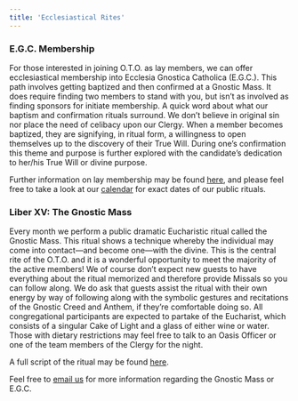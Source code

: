 ```yaml
---
title: 'Ecclesiastical Rites'
---
```

<h3>E.G.C. Membership</h3>
<p>For those interested in joining O.T.O. as lay members, we can offer ecclesiastical membership into Ecclesia Gnostica Catholica (E.G.C.).  This path involves getting baptized and then confirmed at a Gnostic Mass.  It does require finding two members to stand with you, but isn’t as involved as finding sponsors for initiate membership. A quick word about what our baptism and confirmation rituals surround. We don’t believe in original sin nor place the need of celibacy upon our Clergy. When a member becomes baptized, they are signifying, in ritual form, a willingness to open themselves up to the discovery of their True Will. During one’s confirmation this theme and purpose is further explored with the candidate’s dedication to her/his True Will or divine purpose.</p>
<p>Further information on lay membership may be found <a href="http://oto-usa.org/oto/egc/" target="_blank">here</a>, and please feel free to take a look at our <a href="https://calendar.google.com/calendar/embed?src=cruxansata.oto%40gmail.com&ctz=America/Denver" target="_blank">calendar</a> for exact dates of our public rituals.</p>
<h3>Liber XV: The Gnostic Mass</h3>
<p>Every month we perform a public dramatic Eucharistic ritual called the Gnostic Mass. This ritual shows a technique whereby the individual may come into contact—and become one—with the divine.  This is the central rite of the O.T.O. and it is a wonderful opportunity to meet the majority of the active members! We of course don’t expect new guests to have everything about the ritual memorized and therefore provide Missals so you can follow along. We do ask that guests assist the ritual with their own energy by way of following along with the symbolic gestures and recitations of the Gnostic Creed and Anthem, if they’re comfortable doing so. All congregational participants are expected to partake of the Eucharist, which consists of a singular Cake of Light and a glass of either wine or water. Those with dietary restrictions may feel free to talk to an Oasis Officer or one of the team members of the Clergy for the night.</p>
<p>A full script of the ritual may be found <a href="http://hermetic.com/sabazius/gnostic_mass.htm" target="_blank">here</a>.</p>
<p>Feel free to <a href="mailto:egc@cruxansata-oto.org">email us</a> for more information regarding the Gnostic Mass or E.G.C.</p><br><br><br>
